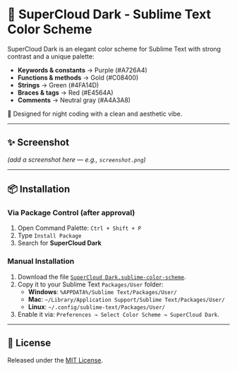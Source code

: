# 🌌 SuperCloud Dark - Sublime Text Color Scheme

SuperCloud Dark is an elegant color scheme for Sublime Text with strong contrast and a unique palette:

- **Keywords & constants** → Purple (#A726A4)  
- **Functions & methods** → Gold (#C08400)  
- **Strings** → Green (#4FA14D)  
- **Braces & tags** → Red (#E4564A)  
- **Comments** → Neutral gray (#A4A3A8)  

🎨 Designed for night coding with a clean and aesthetic vibe.

---

## ✨ Screenshot
*(add a screenshot here — e.g., `screenshot.png`)*

---

## 📦 Installation

### Via Package Control (after approval)
1. Open Command Palette: `Ctrl + Shift + P`  
2. Type `Install Package`  
3. Search for **SuperCloud Dark**

### Manual Installation
1. Download the file [`SuperCloud Dark.sublime-color-scheme`](SuperCloud%20Dark.sublime-color-scheme).  
2. Copy it to your Sublime Text `Packages/User` folder:  
   - **Windows**: `%APPDATA%/Sublime Text/Packages/User/`  
   - **Mac**: `~/Library/Application Support/Sublime Text/Packages/User/`  
   - **Linux**: `~/.config/sublime-text/Packages/User/`  
3. Enable it via: `Preferences → Select Color Scheme → SuperCloud Dark`.

---

## 📜 License
Released under the [MIT License](LICENSE).

